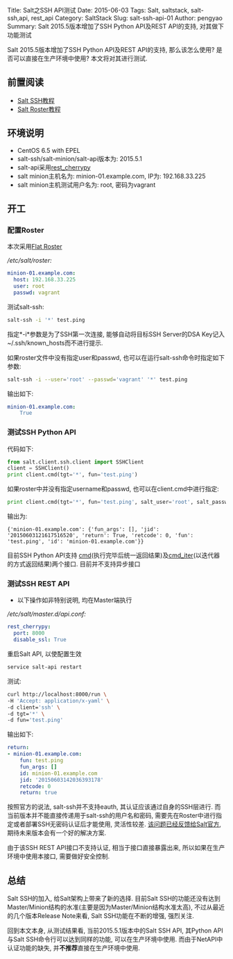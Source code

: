 Title: Salt之SSH API测试
Date: 2015-06-03
Tags: Salt, saltstack, salt-ssh,api, rest_api
Category: SaltStack
Slug: salt-ssh-api-01
Author: pengyao
Summary: Salt 2015.5版本增加了SSH Python API及REST API的支持, 对其做下功能测试

Salt 2015.5版本增加了SSH Python API及REST API的支持, 那么该怎么使用? 是否可以直接在生产环境中使用? 本文将对其进行测试.

## 前置阅读

* [Salt SSH教程](http://docs.saltstack.com/en/latest/topics/ssh/)
* [Salt Roster教程](http://docs.saltstack.com/en/latest/topics/ssh/roster.html)

## 环境说明

* CentOS 6.5 with EPEL
* salt-ssh/salt-minion/salt-api版本为: 2015.5.1
* salt-api采用[rest_cherrypy](http://docs.saltstack.com/en/latest/ref/netapi/all/salt.netapi.rest_cherrypy.html)
* salt minion主机名为: minion-01.example.com, IP为: 192.168.33.225
* salt minion主机测试用户名为: root, 密码为vagrant

## 开工

### 配置Roster

本次采用[Flat Roster](http://docs.saltstack.com/en/latest/ref/roster/all/salt.roster.flat.html#module-salt.roster.flat)

*/etc/salt/roster:*

```yaml
minion-01.example.com:
  host: 192.168.33.225
  user: root
  passwd: vagrant
```

测试salt-ssh:

```bash
salt-ssh -i '*' test.ping
```

指定*-i*参数是为了SSH第一次连接, 能够自动将目标SSH Server的DSA Key记入~/.ssh/known_hosts而不进行提示.

如果roster文件中没有指定user和passwd, 也可以在运行salt-ssh命令时指定如下参数:

```bash
salt-ssh -i --user='root' --passwd='vagrant' '*' test.ping
```

输出如下:

```yaml
minion-01.example.com:
    True
```

### 测试SSH Python API

代码如下:

```python
from salt.client.ssh.client import SSHClient
client = SSHClient()
print client.cmd(tgt='*', fun='test.ping')
```

如果roster中并没有指定username和passwd, 也可以在client.cmd中进行指定:

```python
print client.cmd(tgt='*', fun='test.ping', salt_user='root', salt_passwd='vagrant')
```

输出为:

```
{'minion-01.example.com': {'fun_args': [], 'jid': '20150603121617516520', 'return': True, 'retcode': 0, 'fun': 'test.ping', 'id': 'minion-01.example.com'}}
```

目前SSH Python API支持 [cmd](https://github.com/saltstack/salt/blob/v2015.5.1/salt/client/ssh/client.py#L84)(执行完毕后统一返回结果)及[cmd_iter](https://github.com/saltstack/salt/blob/v2015.5.1/salt/client/ssh/client.py#L57)(以迭代器的方式返回结果)两个接口. 目前并不支持异步接口

### 测试SSH REST API

* 以下操作如非特别说明, 均在Master端执行

*/etc/salt/master.d/api.conf:*

```yaml
rest_cherrypy:
  port: 8000
  disable_ssl: True
```

重启Salt API, 以使配置生效

```bash
service salt-api restart
```

测试:

```bash
curl http://localhost:8000/run \
-H 'Accept: application/x-yaml' \
-d client='ssh' \
-d tgt='*' \
-d fun='test.ping'
```

输出如下:

```yaml
return:
- minion-01.example.com:
    fun: test.ping
    fun_args: []
    id: minion-01.example.com
    jid: '20150603142036393178'
    retcode: 0
    return: true
```

按照官方的说法, salt-ssh并不支持eauth, 其认证应该通过自身的SSH层进行. 而当前版本并不能直接传递用于salt-ssh的用户名和密码, 需要先在Roster中进行指定或者部署SSH无密码认证后才能使用, 灵活性较差. [该问题已经反馈给Salt官方](https://github.com/saltstack/salt/issues/24358), 期待未来版本会有一个好的解决方案.

由于该SSH REST API接口不支持认证, 相当于接口直接暴露出来, 所以如果在生产环境中使用本接口, 需要做好安全控制.

## 总结

Salt SSH的加入, 给Salt架构上带来了新的选择. 目前Salt SSH的功能还没有达到Master/Minion结构的水准(主要是因为Master/Minion结构水准太高), 不过从最近的几个版本Release Note来看, Salt SSH功能在不断的增强, 强烈关注.

回到本文本身, 从测试结果看, 当前2015.5.1版本中的Salt SSH API, 其Python API与Salt SSH命令行可以达到同样的功能, 可以在生产环境中使用. 而由于NetAPI中认证功能的缺失, 并**不推荐**直接在生产环境中使用.



